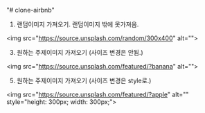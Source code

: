 "# clone-airbnb" 

1. 랜덤이미지 가져오기. 랜덤이미지 밖에 못가져옴.
   
&lt;img src="https://source.unsplash.com/random/300x400" alt=""&gt;

3. 원하는 주제이미지 가져오기 (사이즈 변경은 안됨.)
   
&lt;img src="https://source.unsplash.com/featured/?banana" alt=""&gt;

5. 원하는 주제이미지 가져오기 (사이즈 변경은 style로.)
   
&lt;img src="https://source.unsplash.com/featured/?apple" alt="" style="height: 300px; width: 300px;"&gt;
